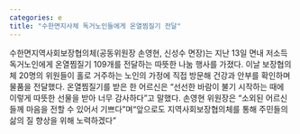 ```yaml
---
categories: e
title: "수한면지사체 독거노인들에게 온열찜질기 전달"
---
```

수한면지역사회보장협의체(공동위원장 손영현, 신성수 면장)는 지난 13일 면내 저소득 독거노인에게 온열찜질기 109개를 전달하는 따뜻한 나눔 행사를 가졌다. 이날 보장협의체 20명의 위원들이 홀로 거주하는 노인의 가정에 직접 방문해 건강과 안부를 확인하며 물품을 전달했다. 온열찜질기를 받은 한 어르신은 “선선한 바람이 불기 시작하는 때에 이렇게 따뜻한 선물을 받아 너무 감사하다”고 말했다. 손영현 위원장은 “소외된 어르신들께 마음을 전할 수 있어서 기쁘다”며“앞으로도 지역사회보장협의체를 통해 주민들의 삶의 질 향상을 위해 노력하겠다”